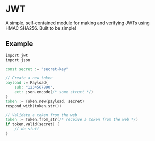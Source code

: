 # JWT
A simple, self-contained module for making and verifying JWTs using HMAC SHA256. Built to be simple!

## Example
```v
import jwt
import json

const secret := "secret-key"

// Create a new token
payload := Payload{
    sub: "1234567890",
    ext: json.encode(/* some struct */)
}
token := Token.new(payload, secret)
respond_with(token.str())

// Validate a token from the web
token := Token.from_str(/* receive a token from the web */)
if token.valid(secret) {
    // do stuff
}
```
